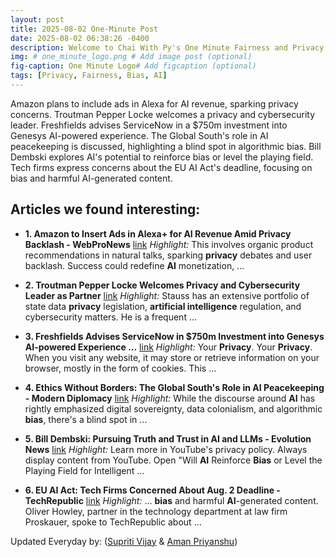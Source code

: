 ```yaml
---
layout: post
title: 2025-08-02 One-Minute Post
date: 2025-08-02 06:38:26 -0400
description: Welcome to Chai With Py's One Minute Fairness and Privacy, which aims to provide you the current happenings in the world of Fairness, Privacy, and AI.
img: # one_minute_logo.png # Add image post (optional)
fig-caption: One Minute Logo# Add figcaption (optional)
tags: [Privacy, Fairness, Bias, AI]
---
```


Amazon plans to include ads in Alexa for AI revenue, sparking privacy concerns. Troutman Pepper Locke welcomes a privacy and cybersecurity leader. Freshfields advises ServiceNow in a $750m investment into Genesys AI-powered experience. The Global South's role in AI peacekeeping is discussed, highlighting a blind spot in algorithmic bias. Bill Dembski explores AI's potential to reinforce bias or level the playing field. Tech firms express concerns about the EU AI Act's deadline, focusing on bias and harmful AI-generated content.

## Articles we found interesting:

- **1. Amazon to Insert Ads in Alexa+ for <b>AI</b> Revenue Amid <b>Privacy</b> Backlash - WebProNews** [link](https://www.webpronews.com/amazon-to-insert-ads-in-alexa-for-ai-revenue-amid-privacy-backlash/)
_Highlight:_ This involves organic product recommendations in natural talks, sparking <b>privacy</b> debates and user backlash. Success could redefine <b>AI</b> monetization,&nbsp;...

- **2. Troutman Pepper Locke Welcomes <b>Privacy</b> and Cybersecurity Leader as Partner** [link](https://www.acainternational.org/news/troutman-pepper-locke-welcomes-privacy-and-cybersecurity-leader-as-partner/)
_Highlight:_ Stauss has an extensive portfolio of state data <b>privacy</b> legislation, <b>artificial intelligence</b> regulation, and cybersecurity matters. He is a frequent&nbsp;...

- **3. Freshfields Advises ServiceNow in $750m Investment into Genesys <b>AI</b>-powered Experience ...** [link](https://www.freshfields.com/de/unser-denken/media-center/nachrichtensuche/2025/08/freshfields-advises-servicenow-in-%24750m-investment-into-genesys-ai-powered-experience-orchestration/)
_Highlight:_ Your <b>Privacy</b>. Your <b>Privacy</b>. When you visit any website, it may store or retrieve information on your browser, mostly in the form of cookies. This&nbsp;...

- **4. Ethics Without Borders: The Global South&#39;s Role in <b>AI</b> Peacekeeping - Modern Diplomacy** [link](https://moderndiplomacy.eu/2025/08/02/ethics-without-borders-the-global-souths-role-in-ai-peacekeeping/)
_Highlight:_ While the discourse around <b>AI</b> has rightly emphasized digital sovereignty, data colonialism, and algorithmic <b>bias</b>, there&#39;s a blind spot in&nbsp;...

- **5. Bill Dembski: Pursuing Truth and Trust in <b>AI</b> and LLMs - Evolution News** [link](https://evolutionnews.org/2025/08/bill-dembski-pursuing-truth-and-trust-in-ai-and-llms/)
_Highlight:_ Learn more in YouTube&#39;s privacy policy. Always display content from YouTube. Open &quot;Will <b>AI</b> Reinforce <b>Bias</b> or Level the Playing Field for Intelligent&nbsp;...

- **6. EU <b>AI</b> Act: Tech Firms Concerned About Aug. 2 Deadline - TechRepublic** [link](https://www.techrepublic.com/article/news-eu-ai-act-gpai-models/)
_Highlight:_ ... <b>bias</b> and harmful <b>AI</b>-generated content. Oliver Howley, partner in the technology department at law firm Proskauer, spoke to TechRepublic about&nbsp;...


Updated Everyday by: (<a href="https://supritivijay.github.io/">Supriti Vijay</a> & <a href="https://amanpriyanshu.github.io/">Aman Priyanshu</a>)
